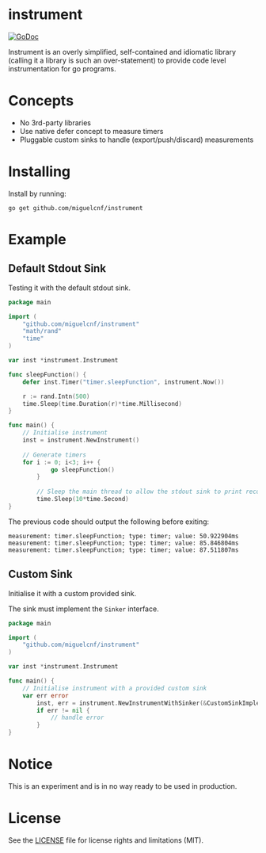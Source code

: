 # instrument

[![GoDoc](https://godoc.org/github.com/miguelcnf/instrument?status.svg)](https://godoc.org/github.com/miguelcnf/instrument)

Instrument is an overly simplified, self-contained and idiomatic library (calling it a library is such an over-statement) to provide code level instrumentation for go programs.

# Concepts

* No 3rd-party libraries
* Use native defer concept to measure timers
* Pluggable custom sinks to handle (export/push/discard) measurements

# Installing

Install by running:

```shell
go get github.com/miguelcnf/instrument
```

# Example

## Default Stdout Sink

Testing it with the default stdout sink.

```go
package main

import (
	"github.com/miguelcnf/instrument"
	"math/rand"
	"time"
)

var inst *instrument.Instrument

func sleepFunction() {
	defer inst.Timer("timer.sleepFunction", instrument.Now())

	r := rand.Intn(500)
	time.Sleep(time.Duration(r)*time.Millisecond)
}

func main() {
	// Initialise instrument
   	inst = instrument.NewInstrument()
   
   	// Generate timers
	for i := 0; i<3; i++ {
        	go sleepFunction()
    	}
    
    	// Sleep the main thread to allow the stdout sink to print recorded measurements
    	time.Sleep(10*time.Second)
}
```

The previous code should output the following before exiting:

```
measurement: timer.sleepFunction; type: timer; value: 50.922904ms
measurement: timer.sleepFunction; type: timer; value: 85.846804ms
measurement: timer.sleepFunction; type: timer; value: 87.511807ms
```

## Custom Sink

Initialise it with a custom provided sink.
 
The sink must implement the `Sinker` interface.

```go
package main

import (
	"github.com/miguelcnf/instrument"
)

var inst *instrument.Instrument

func main() {
	// Initialise instrument with a provided custom sink
	var err error
    	inst, err = instrument.NewInstrumentWithSinker(&CustomSinkImplementation{})
    	if err != nil {
        	// handle error
    	}
}
```

# Notice

This is an experiment and is in no way ready to be used in production.

# License

See the [LICENSE](LICENSE.md) file for license rights and limitations (MIT).


